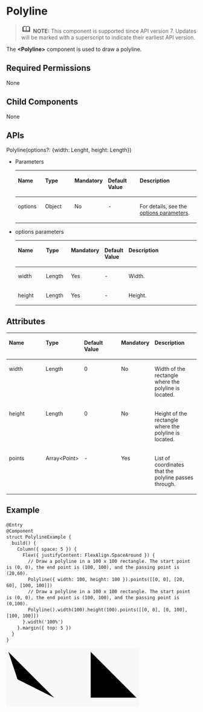 # Polyline<a name="EN-US_TOPIC_0000001192595150"></a>

>![](../../public_sys-resources/icon-note.gif) **NOTE:** 
>This component is supported since API version 7. Updates will be marked with a superscript to indicate their earliest API version.

The  **<Polyline\>**  component is used to draw a polyline.

## Required Permissions<a name="section53281531154915"></a>

None

## Child Components<a name="section29916914716"></a>

None

## APIs<a name="section19864224475"></a>

Polyline\(options?: \{width: Lenght, height: Length\}\)

-   Parameters

    <a name="table193606194544"></a>
    <table><thead align="left"><tr id="row536071910541"><th class="cellrowborder" valign="top" width="15.47%" id="mcps1.1.6.1.1"><p id="p436112199544"><a name="p436112199544"></a><a name="p436112199544"></a>Name</p>
    </th>
    <th class="cellrowborder" valign="top" width="17.22%" id="mcps1.1.6.1.2"><p id="p19361319115410"><a name="p19361319115410"></a><a name="p19361319115410"></a>Type</p>
    </th>
    <th class="cellrowborder" valign="top" width="12.49%" id="mcps1.1.6.1.3"><p id="p9361201975417"><a name="p9361201975417"></a><a name="p9361201975417"></a>Mandatory</p>
    </th>
    <th class="cellrowborder" valign="top" width="18.6%" id="mcps1.1.6.1.4"><p id="p43611199542"><a name="p43611199542"></a><a name="p43611199542"></a>Default Value</p>
    </th>
    <th class="cellrowborder" valign="top" width="36.22%" id="mcps1.1.6.1.5"><p id="p1136141975419"><a name="p1136141975419"></a><a name="p1136141975419"></a>Description</p>
    </th>
    </tr>
    </thead>
    <tbody><tr id="row10361101915545"><td class="cellrowborder" valign="top" width="15.47%" headers="mcps1.1.6.1.1 "><p id="p1361119155417"><a name="p1361119155417"></a><a name="p1361119155417"></a>options</p>
    </td>
    <td class="cellrowborder" valign="top" width="17.22%" headers="mcps1.1.6.1.2 "><p id="p8361181913548"><a name="p8361181913548"></a><a name="p8361181913548"></a>Object</p>
    </td>
    <td class="cellrowborder" valign="top" width="12.49%" headers="mcps1.1.6.1.3 "><p id="p153611119195411"><a name="p153611119195411"></a><a name="p153611119195411"></a>No</p>
    </td>
    <td class="cellrowborder" valign="top" width="18.6%" headers="mcps1.1.6.1.4 "><p id="p1436114193546"><a name="p1436114193546"></a><a name="p1436114193546"></a>-</p>
    </td>
    <td class="cellrowborder" valign="top" width="36.22%" headers="mcps1.1.6.1.5 "><p id="p328155017218"><a name="p328155017218"></a><a name="p328155017218"></a>For details, see the <a href="#li67915428493">options parameters</a>.</p>
    </td>
    </tr>
    </tbody>
    </table>

-   <a name="li67915428493"></a>options parameters

    <a name="table180964214919"></a>
    <table><thead align="left"><tr id="row980984284918"><th class="cellrowborder" valign="top" width="16.11%" id="mcps1.1.6.1.1"><p id="p5808194218498"><a name="p5808194218498"></a><a name="p5808194218498"></a>Name</p>
    </th>
    <th class="cellrowborder" valign="top" width="14.01%" id="mcps1.1.6.1.2"><p id="p138088424493"><a name="p138088424493"></a><a name="p138088424493"></a>Type</p>
    </th>
    <th class="cellrowborder" valign="top" width="14.499999999999998%" id="mcps1.1.6.1.3"><p id="p1180915420491"><a name="p1180915420491"></a><a name="p1180915420491"></a>Mandatory</p>
    </th>
    <th class="cellrowborder" valign="top" width="13.170000000000002%" id="mcps1.1.6.1.4"><p id="p168091242154910"><a name="p168091242154910"></a><a name="p168091242154910"></a>Default Value</p>
    </th>
    <th class="cellrowborder" valign="top" width="42.21%" id="mcps1.1.6.1.5"><p id="p15809442194914"><a name="p15809442194914"></a><a name="p15809442194914"></a>Description</p>
    </th>
    </tr>
    </thead>
    <tbody><tr id="row148095424499"><td class="cellrowborder" valign="top" width="16.11%" headers="mcps1.1.6.1.1 "><p id="p48092042184915"><a name="p48092042184915"></a><a name="p48092042184915"></a>width</p>
    </td>
    <td class="cellrowborder" valign="top" width="14.01%" headers="mcps1.1.6.1.2 "><p id="p10809342174912"><a name="p10809342174912"></a><a name="p10809342174912"></a>Length</p>
    </td>
    <td class="cellrowborder" valign="top" width="14.499999999999998%" headers="mcps1.1.6.1.3 "><p id="p4809154211492"><a name="p4809154211492"></a><a name="p4809154211492"></a>Yes</p>
    </td>
    <td class="cellrowborder" valign="top" width="13.170000000000002%" headers="mcps1.1.6.1.4 "><p id="p198093423492"><a name="p198093423492"></a><a name="p198093423492"></a>-</p>
    </td>
    <td class="cellrowborder" valign="top" width="42.21%" headers="mcps1.1.6.1.5 "><p id="p1980919423499"><a name="p1980919423499"></a><a name="p1980919423499"></a>Width.</p>
    </td>
    </tr>
    <tr id="row880916420497"><td class="cellrowborder" valign="top" width="16.11%" headers="mcps1.1.6.1.1 "><p id="p8809942124916"><a name="p8809942124916"></a><a name="p8809942124916"></a>height</p>
    </td>
    <td class="cellrowborder" valign="top" width="14.01%" headers="mcps1.1.6.1.2 "><p id="p1280934254916"><a name="p1280934254916"></a><a name="p1280934254916"></a>Length</p>
    </td>
    <td class="cellrowborder" valign="top" width="14.499999999999998%" headers="mcps1.1.6.1.3 "><p id="p980934214497"><a name="p980934214497"></a><a name="p980934214497"></a>Yes</p>
    </td>
    <td class="cellrowborder" valign="top" width="13.170000000000002%" headers="mcps1.1.6.1.4 "><p id="p118091642154910"><a name="p118091642154910"></a><a name="p118091642154910"></a>-</p>
    </td>
    <td class="cellrowborder" valign="top" width="42.21%" headers="mcps1.1.6.1.5 "><p id="p1180916424498"><a name="p1180916424498"></a><a name="p1180916424498"></a>Height.</p>
    </td>
    </tr>
    </tbody>
    </table>


## Attributes<a name="section1181110508478"></a>

<a name="table17670173353614"></a>
<table><thead align="left"><tr id="row870911333365"><th class="cellrowborder" valign="top" width="20%" id="mcps1.1.6.1.1"><p id="p17709933163616"><a name="p17709933163616"></a><a name="p17709933163616"></a>Name</p>
</th>
<th class="cellrowborder" valign="top" width="20%" id="mcps1.1.6.1.2"><p id="p9709193383620"><a name="p9709193383620"></a><a name="p9709193383620"></a>Type</p>
</th>
<th class="cellrowborder" valign="top" width="20%" id="mcps1.1.6.1.3"><p id="p19709143373619"><a name="p19709143373619"></a><a name="p19709143373619"></a>Default Value</p>
</th>
<th class="cellrowborder" valign="top" width="16.12%" id="mcps1.1.6.1.4"><p id="p20709183316369"><a name="p20709183316369"></a><a name="p20709183316369"></a>Mandatory</p>
</th>
<th class="cellrowborder" valign="top" width="23.880000000000003%" id="mcps1.1.6.1.5"><p id="p1470911339367"><a name="p1470911339367"></a><a name="p1470911339367"></a>Description</p>
</th>
</tr>
</thead>
<tbody><tr id="row1770915332362"><td class="cellrowborder" valign="top" width="20%" headers="mcps1.1.6.1.1 "><p id="p77091833143615"><a name="p77091833143615"></a><a name="p77091833143615"></a>width</p>
</td>
<td class="cellrowborder" valign="top" width="20%" headers="mcps1.1.6.1.2 "><p id="p17091933163610"><a name="p17091933163610"></a><a name="p17091933163610"></a>Length</p>
</td>
<td class="cellrowborder" valign="top" width="20%" headers="mcps1.1.6.1.3 "><p id="p177091433113610"><a name="p177091433113610"></a><a name="p177091433113610"></a>0</p>
</td>
<td class="cellrowborder" valign="top" width="16.12%" headers="mcps1.1.6.1.4 "><p id="p187091533133612"><a name="p187091533133612"></a><a name="p187091533133612"></a>No</p>
</td>
<td class="cellrowborder" valign="top" width="23.880000000000003%" headers="mcps1.1.6.1.5 "><p id="p77091033113617"><a name="p77091033113617"></a><a name="p77091033113617"></a>Width of the rectangle where the polyline is located.</p>
</td>
</tr>
<tr id="row67091033133615"><td class="cellrowborder" valign="top" width="20%" headers="mcps1.1.6.1.1 "><p id="p370993363620"><a name="p370993363620"></a><a name="p370993363620"></a>height</p>
</td>
<td class="cellrowborder" valign="top" width="20%" headers="mcps1.1.6.1.2 "><p id="p270943303619"><a name="p270943303619"></a><a name="p270943303619"></a>Length</p>
</td>
<td class="cellrowborder" valign="top" width="20%" headers="mcps1.1.6.1.3 "><p id="p6709113393613"><a name="p6709113393613"></a><a name="p6709113393613"></a>0</p>
</td>
<td class="cellrowborder" valign="top" width="16.12%" headers="mcps1.1.6.1.4 "><p id="p2070913318368"><a name="p2070913318368"></a><a name="p2070913318368"></a>No</p>
</td>
<td class="cellrowborder" valign="top" width="23.880000000000003%" headers="mcps1.1.6.1.5 "><p id="p1070920331362"><a name="p1070920331362"></a><a name="p1070920331362"></a>Height of the rectangle where the polyline is located.</p>
</td>
</tr>
<tr id="row17091333143615"><td class="cellrowborder" valign="top" width="20%" headers="mcps1.1.6.1.1 "><p id="p14709433173611"><a name="p14709433173611"></a><a name="p14709433173611"></a>points</p>
</td>
<td class="cellrowborder" valign="top" width="20%" headers="mcps1.1.6.1.2 "><p id="p57091933123612"><a name="p57091933123612"></a><a name="p57091933123612"></a>Array&lt;Point&gt;</p>
</td>
<td class="cellrowborder" valign="top" width="20%" headers="mcps1.1.6.1.3 "><p id="p370903363612"><a name="p370903363612"></a><a name="p370903363612"></a>-</p>
</td>
<td class="cellrowborder" valign="top" width="16.12%" headers="mcps1.1.6.1.4 "><p id="p670916335367"><a name="p670916335367"></a><a name="p670916335367"></a>Yes</p>
</td>
<td class="cellrowborder" valign="top" width="23.880000000000003%" headers="mcps1.1.6.1.5 "><p id="p8710133317366"><a name="p8710133317366"></a><a name="p8710133317366"></a>List of coordinates that the polyline passes through.</p>
</td>
</tr>
</tbody>
</table>

## Example<a name="section4459736105512"></a>

```
@Entry
@Component
struct PolylineExample {
  build() {
    Column({ space: 5 }) {
      Flex({ justifyContent: FlexAlign.SpaceAround }) {
        // Draw a polyline in a 100 x 100 rectangle. The start point is (0, 0), the end point is (100, 100), and the passing point is (20,60).
        Polyline({ width: 100, height: 100 }).points([[0, 0], [20, 60], [100, 100]])
        // Draw a polyline in a 100 x 100 rectangle. The start point is (0, 0), the end point is (100, 100), and the passing point is (0,100).
        Polyline().width(100).height(100).points([[0, 0], [0, 100], [100, 100]])
      }.width('100%')
    }.margin({ top: 5 })
  }
}
```

![](figures/polyline.gif)

